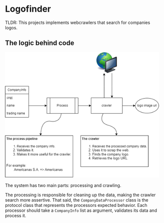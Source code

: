 # Logofinder

TLDR: This projects implements webcrawlers that search for companies logos.

## The logic behind code

![](diagram.png)

The system has two main parts: processing and crawling.

The processing is responsible for cleaning up the data, making the crawler search more assertive. That said, the `CompanyDataProcessor` class is the protocol class that represents the processors expected behavior. Each processor should take a `CompanyInfo` list as argument, validates its data and process it.